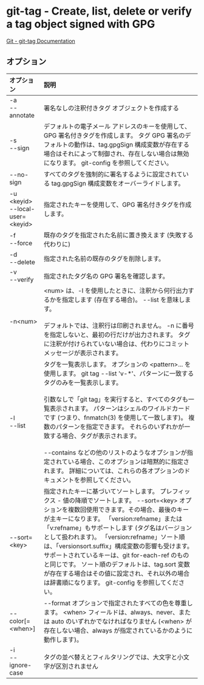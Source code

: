 # git-tag - Create, list, delete or verify a tag object signed with GPG

[Git - git-tag Documentation](https://git-scm.com/docs/git-tag)


## オプション

|オプション|説明|
|:--|:--|
|-a<br>--annotate|署名なしの注釈付きタグ オブジェクトを作成する|
|-s<br>--sign|デフォルトの電子メール アドレスのキーを使用して、GPG 署名付きタグを作成します。 タグ GPG 署名のデフォルトの動作は、tag.gpgSign 構成変数が存在する場合はそれによって制御され、存在しない場合は無効になります。 git-config を参照してください。|
|--no-sign|すべてのタグを強制的に署名するように設定されている tag.gpgSign 構成変数をオーバーライドします。|
|-u \<keyid><br>--local-user=\<keyid>|指定されたキーを使用して、GPG 署名付きタグを作成します。|
|-f<br>--force|既存のタグを指定された名前に置き換えます (失敗する代わりに)|
|-d<br>--delete|指定された名前の既存のタグを削除します。|
|-v<br>--verify|指定されたタグ名の GPG 署名を確認します。|
|-n\<num>|\<num> は、-l を使用したときに、注釈から何行出力するかを指定します (存在する場合)。 --list を意味します。<br><br>デフォルトでは、注釈行は印刷されません。 -n に番号を指定しないと、最初の行だけが出力されます。 タグに注釈が付けられていない場合は、代わりにコミット メッセージが表示されます。|
|-l<br>--list|タグを一覧表示します。 オプションの \<pattern>... を使用します。 git tag --list 'v-*'、パターンに一致するタグのみを一覧表示します。<br><br>引数なしで「git tag」を実行すると、すべてのタグも一覧表示されます。 パターンはシェルのワイルドカードです (つまり、fnmatch(3) を使用して一致します)。 複数のパターンを指定できます。 それらのいずれかが一致する場合、タグが表示されます。<br><br>--contains などの他のリストのようなオプションが指定されている場合、このオプションは暗黙的に指定されます。 詳細については、これらの各オプションのドキュメントを参照してください。|
|--sort=\<key>|指定されたキーに基づいてソートします。 プレフィックス - 値の降順でソートします。 --sort=\<key> オプションを複数回使用できます。その場合、最後のキーが主キーになります。 「version:refname」または「v:refname」もサポートします (タグ名はバージョンとして扱われます)。 「version:refname」ソート順は、「versionsort.suffix」構成変数の影響も受けます。 サポートされているキーは、git for-each-ref のものと同じです。 ソート順のデフォルトは、tag.sort 変数が存在する場合はその値に設定され、それ以外の場合は辞書順になります。 git-config を参照してください。|
|--color[=\<when>]|--format オプションで指定されたすべての色を尊重します。 \<when> フィールドは、always、never、または auto のいずれかでなければなりません (\<when> が存在しない場合、always が指定されているかのように動作します)。|
|-i<br>--ignore-case|タグの並べ替えとフィルタリングでは、大文字と小文字が区別されません|
